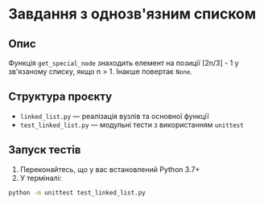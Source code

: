 # Завдання з однозв'язним списком

## Опис
Функція `get_special_node` знаходить елемент на позиції [2n/3] - 1 у зв'язаному списку, якщо n > 1. Інакше повертає `None`.

## Структура проєкту

- `linked_list.py` — реалізація вузлів та основної функції
- `test_linked_list.py` — модульні тести з використанням `unittest`

## Запуск тестів

1. Переконайтесь, що у вас встановлений Python 3.7+
2. У терміналі:

```bash
python -m unittest test_linked_list.py
